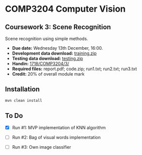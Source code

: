 # COMP3204 Computer Vision
## Coursework 3: Scene Recognition

Scene recognition using simple methods.

- **Due date:** Wednesday 13th December, 16:00.
- **Development data download:** [training.zip](http://comp3204.ecs.soton.ac.uk/cw/training.zip) 
- **Testing data download:** [testing.zip](http://comp3204.ecs.soton.ac.uk/cw/testing.zip)
- **Handin:** [1718/COMP3204/3/](https://handin.ecs.soton.ac.uk/handin/1718/COMP3204/3/) 
- **Required files:** report.pdf; code.zip; run1.txt; run2.txt; run3.txt
- **Credit:** 20% of overall module mark

## Installation

```bash
mvn clean install
```

## To Do

- [X] Run #1: MVP implementation of KNN algorithm
- [ ] Run #2: Bag of visual words implementation
- [ ] Run #3: Own image classifier 

